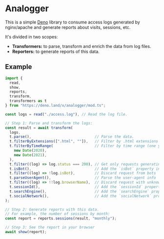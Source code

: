 <!-- deno-fmt-ignore-file -->

# Analogger

This is a simple [Deno](https://deno.land/) library to consume access logs
generated by nginx/apache and generate reports about visits, sessions, etc.

It's divided in two scopes:

- **Transformers:** to parse, transform and enrich the data from log files.
- **Reporters:** to generate reports of this data.

## Example

```ts
import {
  read,
  show,
  reports,
  transform,
  transformers as t
} from "https://deno.land/x/analogger/mod.ts";

const logs = read("./access.log"), // Read the log file.

// Step 1: Parse and transform the logs:
const result = await transform(
  logs,
  t.parse(),                             // Parse the data.
  t.filterByExtensions([".html", ""]),   // Filter by .html extensions or not extension at all.
  t.filterByTimeRange(                   // Filter by time range (one year, from 2020 to 2021).
    new Date(2020),
    new Date(2021),
  ),
  t.filter((log) => log.status === 200), // Get only requests generating a 200 status code response.
  t.isBot(),                             // Add the `isBot` property indicating if the request is from a bot (ex: Google).
  t.filter((log) => !log.isBot),         // Discard request from bots
  t.parseUserAgent(),                    // Parse the user-agent info
  t.filter((log) => !!log.browserName),  // Discard request with unknown browsers
  t.sessionId(),                         // Add the `sessionId` property with an autogenerated session id
  t.searchEngine(),                      // Add the `searchEngine` property (google, bing, yahoo...)
  t.socialNetwork(),                     // Add the `socialNetwork` property (facebook, twitter, instagram...)
);

// Step 2: Generate reports with this data.
// For example, the number of sessions by month:
const report = reports.sessions(result, "monthly");

// Step 3: See the report in your browser
await show(report);
```
